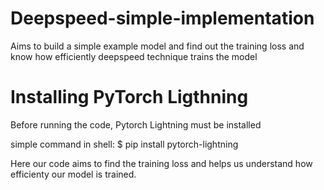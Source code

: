 # Deepspeed-simple-implementation
Aims to build a simple example model and find out the training loss and know how efficiently deepspeed technique trains the model

# Installing PyTorch Ligthning
Before running the code, Pytorch Lightning must be installed

simple command in shell:
$ pip install pytorch-lightning

Here our code aims to find the training loss and helps us understand how efficienty our model is trained.
